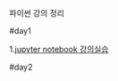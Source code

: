 파이썬 강의 정리


#day1

1.[jupyter notebook 강의실습](http://localhost:8888/lab/tree/1-01JupyterNotebook.ipynb)

#day2

